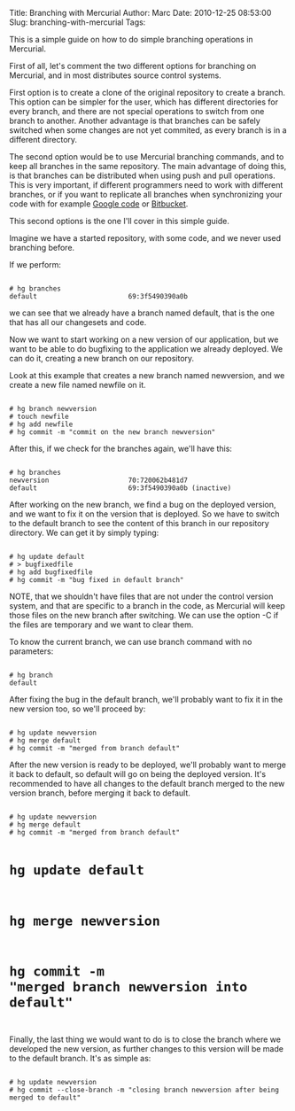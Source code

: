 Title: Branching with Mercurial
Author: Marc
Date: 2010-12-25 08:53:00
Slug: branching-with-mercurial
Tags: 

This is a simple guide on how to do simple branching operations in Mercurial.

First of all, let's comment the two different options for branching on Mercurial, and in most distributes source control systems.

First option is to create a clone of the original repository to create a branch. This option can be simpler for the user, which has different directories for every branch, and there are not special operations to switch from one branch to another. Another advantage is that branches can be safely switched when some changes are not yet commited, as every branch is in a different directory.

The second option would be to use Mercurial branching commands, and to keep all branches in the same repository. The main advantage of doing this, is that branches can be distributed when using push and pull operations. This is very important, if different programmers need to work with different branches, or if you want to replicate all branches when synchronizing your code with for example [Google code](http://code.google.com/) or [Bitbucket](https://bitbucket.org/).

This second options is the one I'll cover in this simple guide.

Imagine we have a started repository, with some code, and we never used branching before.

If we perform:

<code>
# hg branches
default                       69:3f5490390a0b
</code>

we can see that we already have a branch named default, that is the one that has all our changesets and code.

Now we want to start working on a new version of our application, but we want to be able to do bugfixing to the application we already deployed. We can do it, creating a new branch on our repository.

Look at this example that creates a new branch named newversion, and we create a new file named newfile on it.

<code>
# hg branch newversion
# touch newfile
# hg add newfile
# hg commit -m "commit on the new branch newversion"
</code>

After this, if we check for the branches again, we'll have this:

<code>
# hg branches
newversion                    70:720062b481d7
default                       69:3f5490390a0b (inactive)
</code>

After working on the new branch, we find a bug on the deployed version, and we want to fix it on the version that is deployed. So we have to switch to the default branch to see the content of this branch in our repository directory. We can get it by simply typing:

<code>
# hg update default
# > bugfixedfile
# hg add bugfixedfile
# hg commit -m "bug fixed in default branch"
</code>

NOTE, that we shouldn't have files that are not under the control version system, and that are specific to a branch in the code, as Mercurial will keep those files on the new branch after switching. We can use the option -C if the files are temporary and we want to clear them.

To know the current branch, we can use branch command with no parameters:

<code>
# hg branch
default
</code>

After fixing the bug in the default branch, we'll probably want to fix it in the new version too, so we'll proceed by:

<code>
# hg update newversion
# hg merge default
# hg commit -m "merged from branch default"
</code>

After the new version is ready to be deployed, we'll probably want to merge it back to default, so default will go on being the deployed version. It's recommended to have all changes to the default branch merged to the new version branch, before merging it back to default.

<code>
# hg update newversion
# hg merge default
# hg commit -m "merged from branch default"

# hg update default
# hg merge newversion
# hg commit -m "merged branch newversion into default"
</code>

Finally, the last thing we would want to do is to close the branch where we developed the new version, as further changes to this version will be made to the default branch. It's as simple as:

<code>
# hg update newversion
# hg commit --close-branch -m "closing branch newversion after being merged to default"
</code>